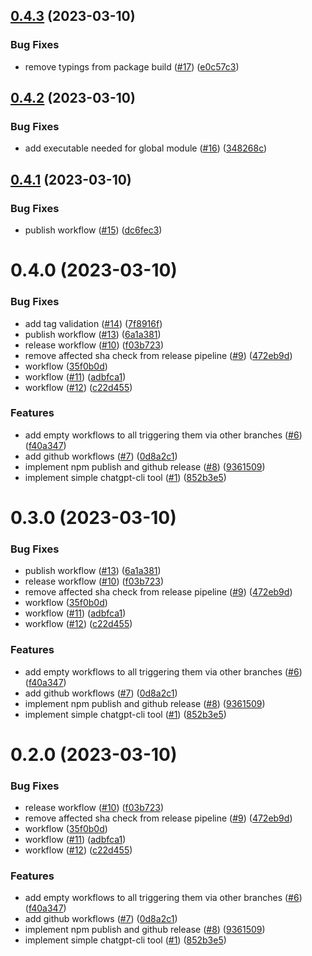 

## [0.4.3](https://github.com/miroslavzeman/openai-cli/compare/0.4.2...0.4.3) (2023-03-10)


### Bug Fixes

* remove typings from package build ([#17](https://github.com/miroslavzeman/openai-cli/issues/17)) ([e0c57c3](https://github.com/miroslavzeman/openai-cli/commit/e0c57c338df0a1469d63be8a934a2101be658e3b))

## [0.4.2](https://github.com/miroslavzeman/openai-cli/compare/0.4.1...0.4.2) (2023-03-10)


### Bug Fixes

* add executable needed for global module ([#16](https://github.com/miroslavzeman/openai-cli/issues/16)) ([348268c](https://github.com/miroslavzeman/openai-cli/commit/348268c20257529d74298512f5dcb4284cd115b0))

## [0.4.1](https://github.com/miroslavzeman/openai-cli/compare/0.4.0...0.4.1) (2023-03-10)


### Bug Fixes

* publish workflow ([#15](https://github.com/miroslavzeman/openai-cli/issues/15)) ([dc6fec3](https://github.com/miroslavzeman/openai-cli/commit/dc6fec32150a4867d6b7e06e3893955b19271309))

# 0.4.0 (2023-03-10)


### Bug Fixes

* add tag validation ([#14](https://github.com/miroslavzeman/openai-cli/issues/14)) ([7f8916f](https://github.com/miroslavzeman/openai-cli/commit/7f8916fa4d4b495967e322a96d72328bf19e5152))
* publish workflow ([#13](https://github.com/miroslavzeman/openai-cli/issues/13)) ([6a1a381](https://github.com/miroslavzeman/openai-cli/commit/6a1a3811daa91bcefbd08d822ecc8de54c660ad1))
* release workflow ([#10](https://github.com/miroslavzeman/openai-cli/issues/10)) ([f03b723](https://github.com/miroslavzeman/openai-cli/commit/f03b723b01ee1e2423ce793c6fd2c0de8bc30f97))
* remove affected sha check from release pipeline ([#9](https://github.com/miroslavzeman/openai-cli/issues/9)) ([472eb9d](https://github.com/miroslavzeman/openai-cli/commit/472eb9d854c034190cc991f0ddc49929c881e0f4))
* workflow ([35f0b0d](https://github.com/miroslavzeman/openai-cli/commit/35f0b0da5c99f3a0f0cf3e62953d10b5980f96d8))
* workflow ([#11](https://github.com/miroslavzeman/openai-cli/issues/11)) ([adbfca1](https://github.com/miroslavzeman/openai-cli/commit/adbfca134db70964da74a6cd9eb7aac1f3d9c343))
* workflow ([#12](https://github.com/miroslavzeman/openai-cli/issues/12)) ([c22d455](https://github.com/miroslavzeman/openai-cli/commit/c22d455f63ca8ebd782a7b699d592991b14e9f52))


### Features

* add empty workflows to all triggering them via other branches ([#6](https://github.com/miroslavzeman/openai-cli/issues/6)) ([f40a347](https://github.com/miroslavzeman/openai-cli/commit/f40a347a62fd3ab6696cbb602abaaaa3a2329a28))
* add github workflows ([#7](https://github.com/miroslavzeman/openai-cli/issues/7)) ([0d8a2c1](https://github.com/miroslavzeman/openai-cli/commit/0d8a2c1f5be922ae91dc74bc93415d35cfcddee6))
* implement npm publish and github release ([#8](https://github.com/miroslavzeman/openai-cli/issues/8)) ([9361509](https://github.com/miroslavzeman/openai-cli/commit/9361509810917f0e6f080edcabb9c1f55bd2fd86))
* implement simple chatgpt-cli tool ([#1](https://github.com/miroslavzeman/openai-cli/issues/1)) ([852b3e5](https://github.com/miroslavzeman/openai-cli/commit/852b3e58c8a991a15d4fb61b59ca532a9007b6b6))

# 0.3.0 (2023-03-10)


### Bug Fixes

* publish workflow ([#13](https://github.com/miroslavzeman/openai-cli/issues/13)) ([6a1a381](https://github.com/miroslavzeman/openai-cli/commit/6a1a3811daa91bcefbd08d822ecc8de54c660ad1))
* release workflow ([#10](https://github.com/miroslavzeman/openai-cli/issues/10)) ([f03b723](https://github.com/miroslavzeman/openai-cli/commit/f03b723b01ee1e2423ce793c6fd2c0de8bc30f97))
* remove affected sha check from release pipeline ([#9](https://github.com/miroslavzeman/openai-cli/issues/9)) ([472eb9d](https://github.com/miroslavzeman/openai-cli/commit/472eb9d854c034190cc991f0ddc49929c881e0f4))
* workflow ([35f0b0d](https://github.com/miroslavzeman/openai-cli/commit/35f0b0da5c99f3a0f0cf3e62953d10b5980f96d8))
* workflow ([#11](https://github.com/miroslavzeman/openai-cli/issues/11)) ([adbfca1](https://github.com/miroslavzeman/openai-cli/commit/adbfca134db70964da74a6cd9eb7aac1f3d9c343))
* workflow ([#12](https://github.com/miroslavzeman/openai-cli/issues/12)) ([c22d455](https://github.com/miroslavzeman/openai-cli/commit/c22d455f63ca8ebd782a7b699d592991b14e9f52))


### Features

* add empty workflows to all triggering them via other branches ([#6](https://github.com/miroslavzeman/openai-cli/issues/6)) ([f40a347](https://github.com/miroslavzeman/openai-cli/commit/f40a347a62fd3ab6696cbb602abaaaa3a2329a28))
* add github workflows ([#7](https://github.com/miroslavzeman/openai-cli/issues/7)) ([0d8a2c1](https://github.com/miroslavzeman/openai-cli/commit/0d8a2c1f5be922ae91dc74bc93415d35cfcddee6))
* implement npm publish and github release ([#8](https://github.com/miroslavzeman/openai-cli/issues/8)) ([9361509](https://github.com/miroslavzeman/openai-cli/commit/9361509810917f0e6f080edcabb9c1f55bd2fd86))
* implement simple chatgpt-cli tool ([#1](https://github.com/miroslavzeman/openai-cli/issues/1)) ([852b3e5](https://github.com/miroslavzeman/openai-cli/commit/852b3e58c8a991a15d4fb61b59ca532a9007b6b6))

# 0.2.0 (2023-03-10)


### Bug Fixes

* release workflow ([#10](https://github.com/miroslavzeman/openai-cli/issues/10)) ([f03b723](https://github.com/miroslavzeman/openai-cli/commit/f03b723b01ee1e2423ce793c6fd2c0de8bc30f97))
* remove affected sha check from release pipeline ([#9](https://github.com/miroslavzeman/openai-cli/issues/9)) ([472eb9d](https://github.com/miroslavzeman/openai-cli/commit/472eb9d854c034190cc991f0ddc49929c881e0f4))
* workflow ([35f0b0d](https://github.com/miroslavzeman/openai-cli/commit/35f0b0da5c99f3a0f0cf3e62953d10b5980f96d8))
* workflow ([#11](https://github.com/miroslavzeman/openai-cli/issues/11)) ([adbfca1](https://github.com/miroslavzeman/openai-cli/commit/adbfca134db70964da74a6cd9eb7aac1f3d9c343))
* workflow ([#12](https://github.com/miroslavzeman/openai-cli/issues/12)) ([c22d455](https://github.com/miroslavzeman/openai-cli/commit/c22d455f63ca8ebd782a7b699d592991b14e9f52))


### Features

* add empty workflows to all triggering them via other branches ([#6](https://github.com/miroslavzeman/openai-cli/issues/6)) ([f40a347](https://github.com/miroslavzeman/openai-cli/commit/f40a347a62fd3ab6696cbb602abaaaa3a2329a28))
* add github workflows ([#7](https://github.com/miroslavzeman/openai-cli/issues/7)) ([0d8a2c1](https://github.com/miroslavzeman/openai-cli/commit/0d8a2c1f5be922ae91dc74bc93415d35cfcddee6))
* implement npm publish and github release ([#8](https://github.com/miroslavzeman/openai-cli/issues/8)) ([9361509](https://github.com/miroslavzeman/openai-cli/commit/9361509810917f0e6f080edcabb9c1f55bd2fd86))
* implement simple chatgpt-cli tool ([#1](https://github.com/miroslavzeman/openai-cli/issues/1)) ([852b3e5](https://github.com/miroslavzeman/openai-cli/commit/852b3e58c8a991a15d4fb61b59ca532a9007b6b6))